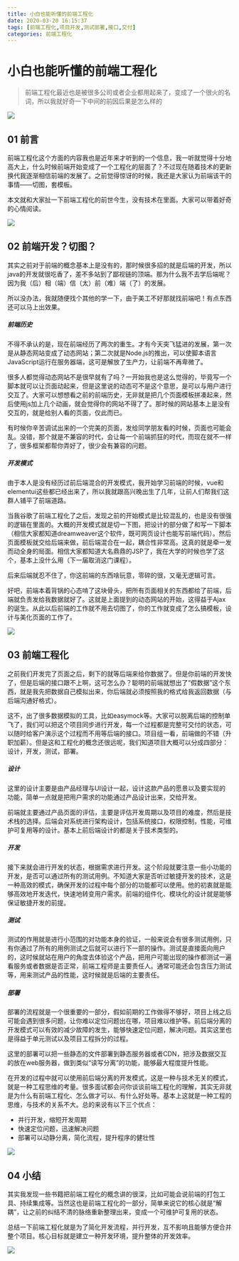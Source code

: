 ```yaml
---
title: 小白也能听懂的前端工程化
date: 2020-03-20 16:15:37
tags: [前端工程化,项目开发,测试部署,接口,交付]
categories: 前端工程化
---
```


# 小白也能听懂的前端工程化

>  前端工程化最近也是被很多公司或者企业都用起来了，变成了一个很火的名词，所以我就好奇一下中间的前因后果是怎么样的

![](../common/1.gif)



## 01 前言



前端工程化这个方面的内容我也是近年来才听到的一个信息，我一听就觉得十分地高大上，什么时候前端开始变成了一个工程化的层面了？不过现在随着技术的更新换代我逐渐相信前端的发展了。之前觉得惊讶的时候，我还是大家认为前端该干的事情——切图，套模板。

本文就和大家扯一下前端工程化的前世今生，没有技术在里面。大家可以带着好奇的心情阅读。

![](./img/1.jpg)

## 02 前端开发？切图？

其实之前对于前端的概念基本上是没有的，那时候很多招的就是后端的开发，所以java的开发就很吃香了，差不多站到了鄙视链的顶端。那为什么我不去学后端呢？因为我（后）相（端）信（太）前（难）端（了）的发展。

所以没办法，我就随便找个其他的学一下，由于美工不好那就找前端吧！有点东西还可以马上出效果。

##### **前端历史**

不得不承认的是，现在前端经历了两次的重生。才有今天突飞猛进的发展，第一次是从静态网站变成了动态网站；第二次就是Node.js的推出，可以使脚本语言JavaScript运行在服务器端，这可是解放了生产力，让前端不再卑微了。

很多人都觉得动态网站不是很早就有了吗？一开始我也是这么觉得的，毕竟写一个脚本就可以让页面动起来，但是这里说的动态可不是这个意思，是可以与用户进行交互了。大家可以想想看之前的前端历史，无非就是把几个页面模板拼凑起来，然后使用js加上几个动画，就会觉得你的网站不得了了。那时候的网站基本上是没有交互的，就是给别人看的页面，仅此而已。

有时候你辛苦调试出来的一个完美的页面，发给同学朋友看的时候，页面也可能会乱。没错，那个就是不兼容的时代，会让每一个前端抓狂的时代，而现在就不一样了，很多框架都帮你弄好了，很少会有兼容的问题。

##### **开发模式**

由于本人是没有经历过前后端混合的开发模式，我开始学习前端的时候，vue和elementui这些都已经出来了，所以我就跟高兴晚出生了几年，让前人们帮我们这群人铺平了前端道路。

当我谷歌了前端工程化了之后，发现之前的开始模式是比较混乱的，也是没有很强的逻辑在里面的。大概的开发模式就是切一下图，把设计的部分做了和写一下脚本（相信大家都知道dreamweaver这个软件，既可网页设计也能写前端代码）。然后页面模板就交给后端来做，前后端混合在一起，耦合性非常高。这真的就是牵一发而动全身的局面。相信大家都知道大名鼎鼎的JSP了，我在大学的时候也学了这个，基本上没什么用（下一届取消这门课程）。

后来后端就忍不住了，你这前端的东西啥玩意，零碎的很，又毫无逻辑可言。

好吧，前端本着背锅的心态啃了这块骨头，把所有页面相关的东西都给了前端，后端就负责发给我数据就好了。这就是上面提到的动态网站的开始，这得益于Ajax的诞生。从此以后前端的工作就不用去切图了，你的工作就变成了怎么搞模板，设计与美化页面的工作了。

![](./img/2.jpg)

## 03 前端工程化



之前我们开发完了页面之后，剩下的就等后端来给你数据了。但是你前端的开发快了，但是后端的接口跟不上啊，这可怎么办？聪明的前端就想出了“假数据”这个东西，就是我先把数据自己模拟出来，你后端就必须按照我的格式给我返回数据（与后端沟通好格式）。

这不，出了很多数据模拟的工具，比如easymock等。大家可以脱离后端的控制单飞了，我们可以把这个项目同步进行开发，每一个过程都是完整可交付的状态，可以随时给客户演示这个过程而不用等后端的接口。项目组一看，前端做的不错（升职加薪）。但是这和工程化的概念还很远呢，我们知道项目大概可以分成四部分：设计，开发，测试，部署。

##### **设计**

这里的设计主要是由产品经理与UI设计一起，设计这款产品的愿景以及要实现的功能，简单一点就是把用户需求的功能通过产品设计出来，交给开发。

前端就主要通过产品页面的评估，主要是评估开发周期以及项目的难度，然后是技术栈的选择。后端会对系统进行架构设计，包括系统接口，权限控制，性能，可维护可复用等的设计。基本上前后端设计的都是关于技术类型的。

##### **开发**

接下来就会进行开发的状态，根据需求进行开发。这个阶段就要注意一些小功能的开发，是否可以通过所有的测试用例。不知道大家是否听过敏捷开发的技术，这是一种高效的模式，确保开发的过程中每个部分的功能都可以使用。他的初衷就是能够高效地开发迭代，快速地转变用户需求。前端的组件化、模块化的设计就是能够保证敏捷开发的前提。

##### **测试**

测试的作用就是进行小范围的对功能本身的验证，一般来说会有很多测试用例，只有你通过了所有的用例测试之后就可以进行下一部的操作。测试是直接面向用户的，这时候就站在用户的角度去体验这个产品，把用户可能出现的操作都测试一遍看服务或者数据是否正常，前端工程师是主要责任人。通常可能还会包含压力测试等，用来测试产品的性能，这时候就是后端的主要责任。

##### **部署**

部署的流程就是一个很重要的一部分，假如前期的工作做得不够好，项目上线之后可能会遇到很多问题，让你难以定位问题出在哪，项目难以维护等。前后端分离的开发模式可以有效的减少故障的发生，能够快速定位问题，解决问题。其实这里也是得益于单元测试以及项目工程拆分的过程。

这里的部署可以把一些静态的文件部署到静态服务器或者CDN，把涉及数据交互的放在web服务器，做到类似“读写分离”的功能，能够最大程度提升性能。

在开发的过程中就可以使用前后端分离的开发模式，这是一种与技术无关的模式，就是一种工程思维的考量。很多面试都会问你谈谈前端工程化的理解，其实无非就是为什么有前端工程化、怎么做才可以、有什么好处等。基本上这就是一种工程的思维，与技术的关系不大。总的来说有以下三个优点：

- 并行开发，缩短开发周期
- 快速定位问题，迅速解决问题
- 部署可以动静分离，简化流程，提升程序的健壮性

![](./img/3.jpg)

## 04 小结



其实我发现一些书籍把前端工程化的概念讲的很深，比如可能会说前端的打包工具、持续集成等。当然这也是前端工程化的一部分，简单来说它的核心就是“解耦”，让之前的纠结不清的脉络重新整理出来，变成一个可维护可复用的状态。

总结一下前端工程化就是为了简化开发流程，并行开发，互不影响且能够方便合并整个项目。核心目标就是建立一种开发环境，提升整体的开发效率。



![](../common/2.gif)













